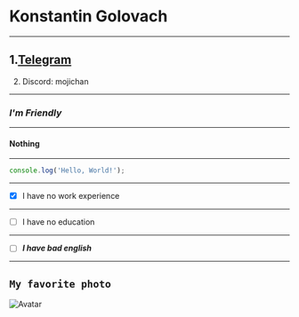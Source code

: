 # Konstantin Golovach
--- 
## 1.[Telegram](https://t.me/MoJIchaN)
2. Discord: mojichan
---
### *I'm Friendly*
---
#### __Nothing__
---
```javascript
console.log('Hello, World!');
```
---
- [x] I have no work experience
---
- [ ] I have no education
---
- [ ] ***I have bad english***
---
`My favorite photo`
---
![Avatar](https://sun9-78.userapi.com/impg/2bxpNap-jRTsFr_b9fSWUGLfYMHZSbWF4s0vpg/hMKmHDnTS8g.jpg?size=900x900&quality=96&sign=e520c118e3a29cda4b624bfb0c600e78&type=album)
